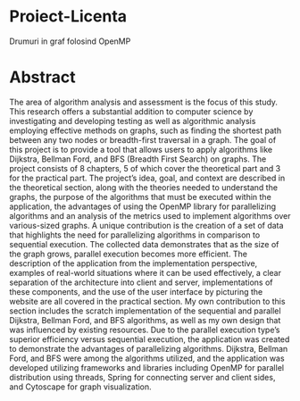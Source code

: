 # Proiect-Licenta
Drumuri in graf folosind OpenMP

# Abstract
The area of algorithm analysis and assessment is the focus of this study. This
research offers a substantial addition to computer science by investigating and developing testing as well as algorithmic analysis employing effective methods on
graphs, such as finding the shortest path between any two nodes or breadth-first
traversal in a graph. The goal of this project is to provide a tool that allows users
to apply algorithms like Dijkstra, Bellman Ford, and BFS (Breadth First Search) on
graphs. The project consists of 8 chapters, 5 of which cover the theoretical part and
3 for the practical part.
The project’s idea, goal, and context are described in the theoretical section, along
with the theories needed to understand the graphs, the purpose of the algorithms
that must be executed within the application, the advantages of using the OpenMP
library for parallelizing algorithms and an analysis of the metrics used to implement
algorithms over various-sized graphs. A unique contribution is the creation of a
set of data that highlights the need for parallelizing algorithms in comparison to
sequential execution. The collected data demonstrates that as the size of the graph
grows, parallel execution becomes more efficient.
The description of the application from the implementation perspective, examples of real-world situations where it can be used effectively, a clear separation of
the architecture into client and server, implementations of these components, and
the use of the user interface by picturing the website are all covered in the practical
section. My own contribution to this section includes the scratch implementation of
the sequential and parallel Dijkstra, Bellman Ford, and BFS algorithms, as well as
my own design that was influenced by existing resources.
Due to the parallel execution type’s superior efficiency versus sequential execution, the application was created to demonstrate the advantages of parallelizing
algorithms. Dijkstra, Bellman Ford, and BFS were among the algorithms utilized,
and the application was developed utilizing frameworks and libraries including
OpenMP for parallel distribution using threads, Spring for connecting server and
client sides, and Cytoscape for graph visualization.
